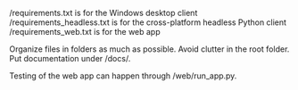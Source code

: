 /requirements.txt is for the Windows desktop client
/requirements_headless.txt is for the cross-platform headless Python client
/requirements_web.txt is for the web app

Organize files in folders as much as possible. 
Avoid clutter in the root folder. 
Put documentation under /docs/.

Testing of the web app can happen through /web/run_app.py.